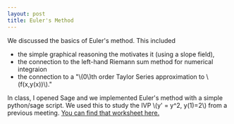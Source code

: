 ```yaml
---
layout: post
title: Euler's Method
---
```


We discussed the basics of Euler's method. This included

  - the simple graphical reasoning the motivates it (using a slope field),
  - the connection to the left-hand Riemann sum method for numerical integraion
  - the connection to a "\\(0\\)th order Taylor Series approximation to \\(f(x,y(x))\\)."

In class, I opened Sage and we implemented Euler's method with a simple python/sage
script. We used this to study the IVP \\(y' = y^2, y(1)=2\\) from a previous meeting.
[You can find that worksheet here.][worksheet]

[worksheet]: https://cloud.sagemath.com/projects/36700d99-c2a8-4515-86e5-c925d1af1355/files/Differential%20Equations%20Stuff/EulersMethod.sagews
